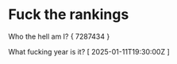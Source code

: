 # Fuck the rankings

Who the hell am I?
{ 7287434 }

What fucking year is it?
[ 2025-01-11T19:30:00Z ]
